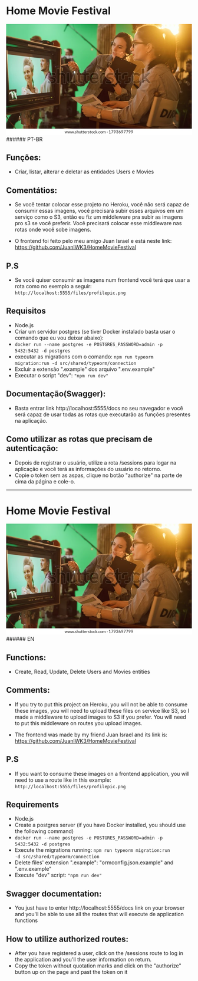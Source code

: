 # Home Movie Festival

<img src="headerimage.webp" alt="people working on a movie set">
###### PT-BR

## Funções:

-   Criar, listar, alterar e deletar as entidades Users e Movies

## Comentátios:

-   Se você tentar colocar esse projeto no Heroku, você não será capaz de consumir essas imagens, você precisará subir esses arquivos em um serviço como o S3, então eu fiz um middleware pra subir as imagens pro s3 se você preferir.
    Você precisará colocar esse middleware nas rotas onde você sobe imagens.

-   O frontend foi feito pelo meu amigo Juan Israel e está neste link: https://github.com/JuanIWK3/HomeMovieFestival

## P.S

-   Se você quiser consumir as imagens num frontend você terá que usar a rota como no exemplo a seguir: <code>http://localhost:5555/files/profilepic.png</code>

## Requisitos

-   Node.js
-   Criar um servidor postgres (se tiver Docker instalado basta usar o comando que eu vou deixar abaixo):
-   <code>docker run --name postgres -e POSTGRES_PASSWORD=admin -p 5432:5432 -d postgres</code>
-   executar as migrations com o comando: <code>npm run typeorm migration:run -d src/shared/typeorm/connection</code>
-   Excluir a extensão ".example" dos arquivo ".env.example"
-   Executar o script "dev": <code>"npm run dev"</code>

## Documentação(Swagger):

-   Basta entrar link http://localhost:5555/docs no seu navegador e você será capaz de usar todas as rotas que executarão as funções presentes na aplicação.

## Como utilizar as rotas que precisam de autenticação:

-   Depois de registrar o usuário, utilize a rota /sessions para logar na aplicação e você terá as informações do usuário no retorno.
-   Copie o token sem as aspas, clique no botão "authorize" na parte de cima da página e cole-o.

---

# Home Movie Festival

<img src="headerimage.webp" alt="people working on a movie set">
###### EN

## Functions:

-   Create, Read, Update, Delete Users and Movies entities

## Comments:

-   If you try to put this project on Heroku, you will not be able to consume these images, you will need to upload these files on service like S3, so I made a middleware to upload images to S3 if you prefer.
    You will need to put this middleware on routes you upload images.

-   The frontend was made by my friend Juan Israel and its link is: https://github.com/JuanIWK3/HomeMovieFestival

## P.S

-   If you want to consume these images on a frontend application, you will need to use a route like in this example: <code>http://localhost:5555/files/profilepic.png</code>

## Requirements

-   Node.js
-   Create a postgres server (if you have Docker installed, you should use the following command)
-   <code>docker run --name postgres -e POSTGRES_PASSWORD=admin -p 5432:5432 -d postgres</code>
-   Execute the migrations running: <code>npm run typeorm migration:run -d src/shared/typeorm/connection</code>
-   Delete files' extension ".example": "ormconfig.json.example" and ".env.example"
-   Execute "dev" script: <code>"npm run dev"</code>

## Swagger documentation:

-   You just have to enter http://localhost:5555/docs link on your browser and you'll be able to use all the routes that will execute de application functions

## How to utilize authorized routes:

-   After you have registered a user, click on the /sessions route to log in the application and you'll the user information on return.
-   Copy the token without quotation marks and click on the "authorize" button up on the page and past the token on it
